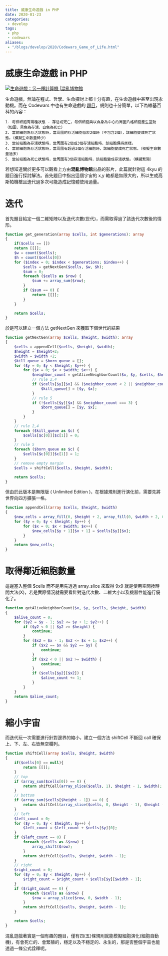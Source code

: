 ```yaml
---
title: 威康生命遊戲 in PHP
date: 2020-01-23
categories:
 - develop
tags:
 - php
 - codewars
aliases:
 - "/blogs/develop/2020/Codewars_Game_of_Life.html"
---
```


# 威康生命遊戲 in PHP

[![生命遊戲：另一種計算機 |混亂博物館](https://i.ytimg.com/vi/GQNREcMVPHY/hqdefault.jpg)](https://www.youtube.com/embed/GQNREcMVPHY "生命遊戲：另一種計算機 |混亂博物館")

生命遊戲，無論在程式、哲學、生命探討上都十分有趣，在生命遊戲中甚至出現永動機。而在 Codewars 中也有生命遊戲的 [題目](https://www.codewars.com/kata/52423db9add6f6fc39000354)，規則也十分簡單，以下為維基百科的內容：

```
1. 每個細胞有兩種狀態 - 存活或死亡，每個細胞與以自身為中心的周圍八格細胞產生互動（如圖，黑色為存活，白色為死亡）
2. 當前細胞為存活狀態時，當周圍的存活細胞低於2個時（不包含2個），該細胞變成死亡狀態。（模擬生命數量稀少）
3. 當前細胞為存活狀態時，當周圍有2個或3個存活細胞時，該細胞保持原樣。
4. 當前細胞為存活狀態時，當周圍有超過3個存活細胞時，該細胞變成死亡狀態。（模擬生命數量過多）
5. 當前細胞為死亡狀態時，當周圍有3個存活細胞時，該細胞變成存活狀態。（模擬繁殖）
```

若想知道關於更多可以觀看上方由**混亂博物館**出品的影片，此篇就針對這 4kyu 的題目進行探討解法。首先題目中指出這個宇宙的 x,y 軸都是無限大的，所以生成高斯帕機槍且迭代過多次可能造成記憶體使用過量。

# 迭代

首先題目給定一個二維矩陣以及迭代次數(世代)，而需取得過了該迭代次數後的情形。

```PHP
function get_generation(array $cells, int $generations): array
{
    if($cells == [])
    return [[]];
    $w = count($cells);
    $h = count($cells[0])
    for ($index = 0; $index < $generations; $index++) {
        $cells = getNextGen($cells, $w, $h);
        $sum = 0;
        foreach ($cells as $row) {
            $sum += array_sum($row);
        }
        if ($sum == 0) {
            return [[]];
        }
    }

    return $cells;
}
```

於是可以建立一個方法 getNextGen 來獲取下個世代的結果

```PHP
function getNextGen(array $cells, $height, $width): array
{
    $cells = appendCell($cells, $height, $width);
    $height = $height+2;
    $width = $width +2;
    $kill_queue = $born_queue = [];
    for ($y = 0; $y < $height; $y++) {
        for ($x = 0; $x < $width; $x++) {
            $neighbor_count = getAliveNeighborCount($x, $y, $cells, $height, $width);
            // rule 2,4
            if ($cells[$y][$x] && ($neighbor_count < 2 || $neighbor_count > 3)) {
                $kill_queue[] = [$y, $x];
            }
            // rule 5
            if (!$cells[$y][$x] && $neighbor_count === 3) {
                $born_queue[] = [$y, $x];
            }
        }
    }
    // rule 2,4
    foreach ($kill_queue as $c) {
        $cells[$c[0]][$c[1]] = 0;
    }
    // rule 5
    foreach ($born_queue as $c) {
        $cells[$c[0]][$c[1]] = 1;
    }
    // remove empty margin
    $cells = shiftCell($cells, $height, $width);

    return $cells;
}
```

但由於此版本是無限版 ( Unlimited Edition )，在根據規則進行演化前，需要先將世界向四方擴張一格。

```PHP
function appendCell(array $cells, $height, $width)
{
    $new_cells = array_fill(0, $height + 2, array_fill(0, $width + 2, 0));
    for ($y = 0; $y < $height; $y++) {
        for ($x = 0; $x < $width; $x++) {
            $new_cells[$y + 1][$x + 1] = $cells[$y][$x];
        }
    }
    return $new_cells;
}
```

# 取得鄰近細胞數量

這邊塞入整個 $cells 而不是用先透過 array_slice 來取得 9x9 就是使用空間換時間大法(X)，若是實際情況就需要看針對迭代次數、二維大小以及機器性能進行優化了。

```PHP
function getAliveNeighborCount($x, $y, $cells, $height, $width)
{
    $alive_count = 0;
    for ($y2 = $y - 1; $y2 <= $y + 1; $y2++) {
        if ($y2 < 0 || $y2 >= $height) {
            continue;
        }
        for ($x2 = $x - 1; $x2 <= $x + 1; $x2++) {
            if ($x2 == $x && $y2 == $y) {
                continue;
            }
            if ($x2 < 0 || $x2 >= $width) {
                continue;
            }
            if ($cells[$y2][$x2]) {
                $alive_count += 1;
            }
        }
    }
    return $alive_count;
}
```

# 縮小宇宙

而迭代玩一次需要進行針對邊界的縮小，建立一個方法 shiftCell 不斷回 call 確保上、下、左、右皆無空欄列。

```PHP
function shiftCell(array $cells, $height, $width)
{
    if($cells[0] == null){
        return [[]];
    }
    // top
    if (array_sum($cells[0]) == 0) {
        return shiftCell(array_slice($cells, 1), $height - 1, $width);
    }
    // bottom
    if (array_sum($cells[$height - 1]) == 0) {
        return shiftCell(array_slice($cells, 0, $height - 1), $height - 1, $width);
    }
    // left
    $left_count = 0;
    for ($y = 0; $y < $height; $y++) {
        $left_count = $left_count + $cells[$y][0];
    }
    if ($left_count == 0) {
        foreach ($cells as &$row) {
            array_shift($row);
        }
        return shiftCell($cells, $height, $width - 1);
    }
    // right
    $right_count = 0;
    for ($y = 0; $y < $height; $y++) {
        $right_count = $right_count + $cells[$y][$width - 1];
    }
    if ($right_count == 0) {
        foreach ($cells as &$row) {
            $row = array_slice($row, 0, $width - 1);
        }
        return shiftCell($cells, $height, $width - 1);
    }

    return $cells;
}
```

混亂遊戲著實是一個有趣的題目，僅有四(五)條規則就能模擬細胞演化(細胞自動機)，有會死亡的、會繁殖的，穩定以及不穩定的、永生的，那是否整個宇宙也能透過一條公式詮釋呢。
